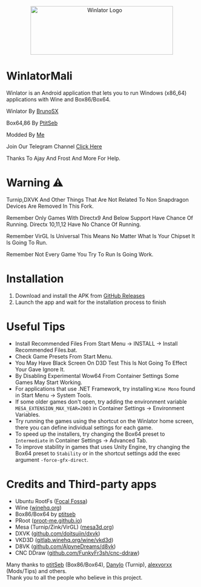 <p align="center">
	<img src="logo.png" width="376" height="128" alt="Winlator Logo" />  
</p>

# WinlatorMali

Winlator is an Android application that lets you to run Windows (x86_64) applications with Wine and Box86/Box64.

Winlator By [BrunoSX](https://youtube.com/@brunodev85?si=RU9xw_ES_AEkE-Om)

 Box64,86 By [PtitSeb](https://youtube.com/@ptitseb123?si=P8xGe23ngzEXA0X1)

 Modded By [Me](https://youtube.com/@emuone24?si=je0MMb68WyyJdnSa)

 Join Our Telegram Channel [Click Here](https://t.me/exageargames24)

Thanks To Ajay And Frost And More For Help.

# Warning ⚠️ 

Turnip,DXVK And Other Things That Are Not Related To Non Snapdragon Devices Are Removed In This Fork.

Remember Only Games With Directx9 And Below Support Have Chance Of Running. Directx 10,11,12 Have No Chance Of Running.

Remember VirGL Is Universal This Means No Matter What Is Your Chipset It Is Going To Run.

Remember Not Every Game You Try To Run Is Going Work.

# Installation

1. Download and install the APK from [GitHub Releases](https://github.com/Fcharan/WinlatorMali/releases)
2. Launch the app and wait for the installation process to finish

# Useful Tips

- Install Recommended Files From Start Menu → INSTALL → Install Recommended Files.bat.
- Check Game Presets From Start Menu.
- You May Have Black Screen On D3D Test This Is Not Going To Effect Your Gave Ignore It.
- By Disabling Experimental Wow64 From Container Settings Some Games May Start Working.
- For applications that use .NET Framework, try installing `Wine Mono` found in Start Menu -> System Tools.
- If some older games don't open, try adding the environment variable `MESA_EXTENSION_MAX_YEAR=2003` in Container Settings -> Environment Variables.
- Try running the games using the shortcut on the Winlator home screen, there you can define individual settings for each game.
- To speed up the installers, try changing the Box64 preset to `Intermediate` in Container Settings -> Advanced Tab.
- To improve stability in games that uses Unity Engine, try changing the Box64 preset to `Stability` or in the shortcut settings add the exec argument `-force-gfx-direct`.

# Credits and Third-party apps
- Ubuntu RootFs ([Focal Fossa](https://releases.ubuntu.com/focal))
- Wine ([winehq.org](https://www.winehq.org/))
- Box86/Box64 by [ptitseb](https://github.com/ptitSeb)
- PRoot ([proot-me.github.io](https://proot-me.github.io))
- Mesa (Turnip/Zink/VirGL) ([mesa3d.org](https://www.mesa3d.org))
- DXVK ([github.com/doitsujin/dxvk](https://github.com/doitsujin/dxvk))
- VKD3D ([gitlab.winehq.org/wine/vkd3d](https://gitlab.winehq.org/wine/vkd3d))
- D8VK ([github.com/AlpyneDreams/d8vk](https://github.com/AlpyneDreams/d8vk))
- CNC DDraw ([github.com/FunkyFr3sh/cnc-ddraw](https://github.com/FunkyFr3sh/cnc-ddraw))

Many thanks to [ptitSeb](https://github.com/ptitSeb) (Box86/Box64), [Danylo](https://blogs.igalia.com/dpiliaiev/tags/mesa/) (Turnip), [alexvorxx](https://github.com/alexvorxx) (Mods/Tips) and others.<br>
Thank you to all the people who believe in this project.
